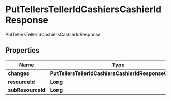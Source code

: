 

# PutTellersTellerIdCashiersCashierIdResponse

PutTellersTellerIdCashiersCashierIdResponse

## Properties

| Name | Type | Description | Notes |
|------------ | ------------- | ------------- | -------------|
|**changes** | [**PutTellersTellerIdCashiersCashierIdResponseChanges**](PutTellersTellerIdCashiersCashierIdResponseChanges.md) |  |  [optional] |
|**resourceId** | **Long** |  |  [optional] |
|**subResourceId** | **Long** |  |  [optional] |



